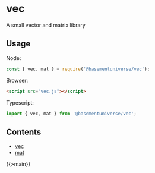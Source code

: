 # vec

A small vector and matrix library

## Usage

Node:

```javascript
const { vec, mat } = require('@basementuniverse/vec');
```

Browser:

```html
<script src="vec.js"></script>
```

Typescript:

```typescript
import { vec, mat } from '@basementuniverse/vec';
```

## Contents

* [vec](#vec)
* [mat](#mat)

{{>main}}
